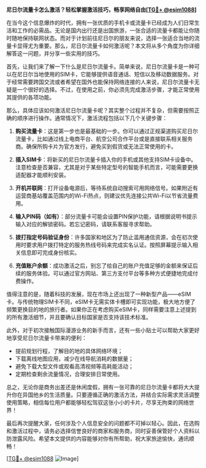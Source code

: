 **尼日尔流量卡怎么激活？轻松掌握激活技巧，畅享网络自由[[TG💪+ @esim1088](https://t.me/s/esim1088)]**

在当今这个信息爆炸的时代，拥有一张优质的手机卡或流量卡已经成为人们日常生活和工作的必需品。无论是国内出行还是出国旅游，一张合适的流量卡都能让你随时随地保持联网状态。而对于计划前往尼日尔的朋友来说，选择一张适合当地的流量卡显得尤为重要。那么，尼日尔流量卡如何激活呢？本文将从多个角度为你详细解答这一问题，并分享一些实用的技巧。

首先，让我们来了解一下什么是尼日尔流量卡。简单来说，尼日尔流量卡是一种可以在尼日尔当地使用的SIM卡，它能够提供语音通话、短信以及移动数据服务。对于经常需要跨国交流或者希望在国外也能保持网络连接的人来说，尼日尔流量卡无疑是一个很好的选择。不过，在使用之前，你必须先完成激活步骤，才能正常使用其提供的各项功能。

那么，具体应该如何激活尼日尔流量卡呢？其实整个过程并不复杂，但需要按照正确的顺序进行操作。通常情况下，激活流程包括以下几个关键步骤：

1. **购买流量卡**：这是第一步也是最基础的一步。你可以通过正规渠道购买尼日尔流量卡，比如通过线上电商平台、航空公司合作平台或是直接联系相关服务商。确保所购卡片为官方发行，避免买到假货或无法正常使用的卡。

2. **插入SIM卡**：将新买的尼日尔流量卡插入你的手机或其他支持SIM卡设备中。注意检查是否兼容，尤其是对于某些特定型号的智能手机而言，可能需要更换适配器才能顺利安装。

3. **开机并联网**：打开设备电源后，等待系统自动搜索可用网络信号。如果附近有运营商基站覆盖范围内的Wi-Fi热点，则建议优先连接公共Wi-Fi以节省流量费用。

4. **输入PIN码（如有）**：部分流量卡可能会设置PIN保护功能，请根据说明书提示输入对应的解锁密码。若忘记密码，请联系客服寻求帮助。

5. **拨打指定号码验证身份**：许多国家和地区为了防止滥用通信资源，会在初次使用时要求用户拨打特定的服务热线号码来完成实名认证。按照屏幕提示输入相关信息即可完成身份核实。

6. **充值账户余额**：成功激活之后，别忘了给自己的账户充值足够的金额来保证后续的服务体验。可以通过官方网站、第三方支付平台等多种方式便捷地完成付费操作。

值得注意的是，随着科技的发展，现在市场上还出现了一种新型产品——eSIM卡。与传统物理SIM卡不同，eSIM卡无需实体卡槽即可实现功能，极大地方便了频繁更换目的地的旅行者。如果你正在考虑购买eSIM卡，同样需要注意上述提到的所有激活细节，并且要确认目标国家是否支持该技术标准。

此外，对于初次接触国际漫游业务的新手而言，还有一些小贴士可以帮助大家更好地享受尼日尔流量卡带来的便利：

- 提前规划行程，了解目的地的具体网络环境；
- 下载离线地图应用，减少在线导航消耗的数据量；
- 避免下载大型文件或观看高清视频等高耗能活动；
- 定期检查剩余流量情况，合理安排日常使用。

总之，无论你是商务出差还是休闲度假，拥有一张可靠的尼日尔流量卡都将大大提升你在异国他乡的生活质量。只要遵循正确的激活方法，并结合实际需求灵活调整使用策略，相信每位用户都能够轻松驾驭这张小小的卡片，尽享无拘束的网络世界！

最后再次提醒大家，任何涉及个人信息安全的问题都不可掉以轻心。因此，在选购和激活过程中，请务必选择信誉良好的商家和服务商，同时妥善保管好个人资料以防泄露风险。希望本文提供的内容能够对你有所帮助，祝大家旅途愉快，通讯顺畅！ 

[[TG💪+ @esim1088](https://t.me/s/esim1088) ![Image](https://i.postimg.cc/4NQfJmqS/Snipaste-2025-05-13-00-14-12.png)]